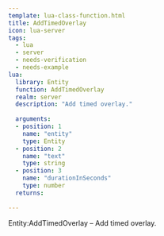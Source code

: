 ```yaml
---
template: lua-class-function.html
title: AddTimedOverlay
icon: lua-server
tags:
  - lua
  - server
  - needs-verification
  - needs-example
lua:
  library: Entity
  function: AddTimedOverlay
  realm: server
  description: "Add timed overlay."
  
  arguments:
  - position: 1
    name: "entity"
    type: Entity
  - position: 2
    name: "text"
    type: string
  - position: 3
    name: "durationInSeconds"
    type: number
  returns:
    
---
```


<div class="lua__search__keywords">
Entity:AddTimedOverlay &#x2013; Add timed overlay.
</div>
